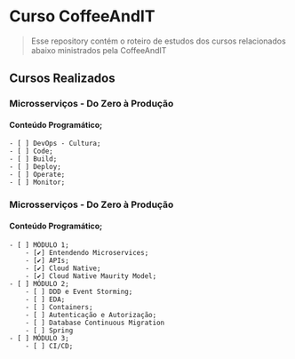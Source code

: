 # Curso CoffeeAndIT
> Esse repository contém o roteiro de estudos dos cursos relacionados abaixo ministrados pela CoffeeAndIT

## Cursos Realizados
### Microsserviços - Do Zero à Produção
#### Conteúdo Programático;
    - [ ] DevOps - Cultura;
    - [ ] Code;
    - [ ] Build;
    - [ ] Deploy;
    - [ ] Operate;
    - [ ] Monitor;
### Microsserviços - Do Zero à Produção
#### Conteúdo Programático;
    - [ ] MÓDULO 1;
        - [✔] Entendendo Microservices;
        - [✔] APIs;
        - [✔] Cloud Native;
        - [✔] Cloud Native Maurity Model;
    - [ ] MÓDULO 2;
        - [ ] DDD e Event Storming;
        - [ ] EDA;
        - [ ] Containers;
        - [ ] Autenticação e Autorização;
        - [ ] Database Continuous Migration
        - [ ] Spring
    - [ ] MÓDULO 3;
        - [ ] CI/CD;